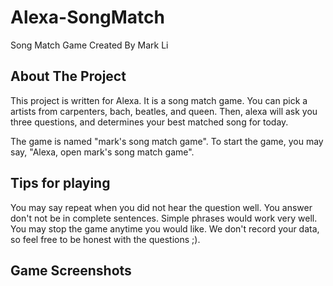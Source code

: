 # Alexa-SongMatch
 Song Match Game Created By Mark Li
 
<!-- ABOUT THE PROJECT -->
## About The Project
This project is written for Alexa. It is a song match game. You can pick a artists from carpenters, bach, beatles, and queen. Then, alexa will ask you three questions, and determines your best matched song for today.

The game is named "mark's song match game". To start the game, you may say, "Alexa, open mark's song match game".

## Tips for playing
You may say repeat when you did not hear the question well. 
You answer don't not be in complete sentences. Simple phrases would work very well.
You may stop the game anytime you would like. 
We don't record your data, so feel free to be honest with the questions ;).

## Game Screenshots


